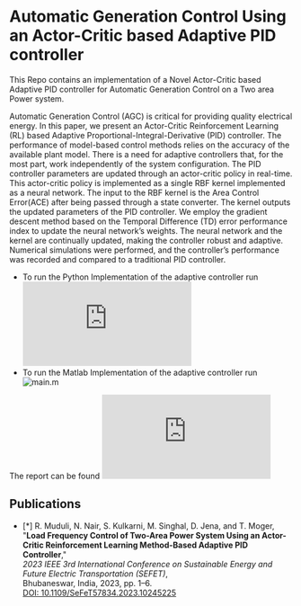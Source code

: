 # Automatic Generation Control Using an Actor-Critic based Adaptive PID controller

This Repo contains an implementation of a Novel Actor-Critic based Adaptive PID controller for Automatic Generation Control on a Two area Power system.

Automatic Generation Control (AGC) is critical for providing quality electrical energy. In this paper, we present an Actor-Critic Reinforcement Learning (RL) based Adaptive Proportional-Integral-Derivative (PID) controller. The performance of model-based control methods relies on the accuracy of the available plant model. There is a need for adaptive controllers that, for the most part, work independently of the system configuration. The PID controller parameters are updated through an actor-critic policy in real-time. This actor-critic policy is implemented as a single RBF kernel implemented as a neural network. The input to the RBF kernel is the Area Control Error(ACE) after being passed through a state converter. The kernel outputs the updated parameters of the PID controller. We employ the gradient descent method based on the Temporal Difference (TD) error performance index to update the neural network’s weights. The neural network and the kernel are continually updated, making the controller robust and adaptive. Numerical simulations were performed, and the controller’s performance was recorded and compared to a traditional PID controller.

* To run the Python Implementation of the adaptive controller run ![twoarea_with_adaptive_pid.py](https://github.com/NickNair/Adaptive-PID-controller/blob/master/python_implementation/twoarea_with_adaptive_pid.py)
* To run the Matlab Implementation of the adaptive controller run ![main.m](https://github.com/NickNair/Adaptive-PID-controller/blob/master/matlab_implementation/main.m)

The report can be found ![here](https://github.com/NickNair/Adaptive-PID-controller/blob/master/Report%20-%20Adaptive%20PID%20Controller.pdf)

## Publications

- [*] R. Muduli, N. Nair, S. Kulkarni, M. Singhal, D. Jena, and T. Moger,  
  "**Load Frequency Control of Two-Area Power System Using an Actor-Critic Reinforcement Learning Method-Based Adaptive PID Controller**,"  
  *2023 IEEE 3rd International Conference on Sustainable Energy and Future Electric Transportation (SEFET)*,  
  Bhubaneswar, India, 2023, pp. 1–6.  
  [DOI: 10.1109/SeFeT57834.2023.10245225](https://doi.org/10.1109/SeFeT57834.2023.10245225)
